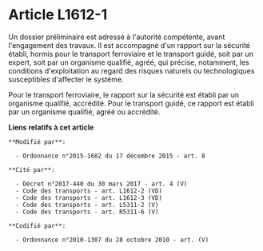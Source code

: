 # Article L1612-1

Un dossier préliminaire est adressé à l'autorité compétente, avant l'engagement des travaux. Il est accompagné d'un rapport
sur la sécurité établi, hormis pour le transport ferroviaire et le transport guidé, soit par un expert, soit par un organisme
qualifié, agréé, qui précise, notamment, les conditions d'exploitation au regard des risques naturels ou technologiques
susceptibles d'affecter le système.

Pour le transport ferroviaire, le rapport sur la sécurité est établi par un organisme qualifié, accrédité. Pour le transport
guidé, ce rapport est établi par un organisme qualifié, agréé ou accrédité.

**Liens relatifs à cet article**

	**Modifié par**:

	  - Ordonnance n°2015-1682 du 17 décembre 2015 - art. 8

	**Cité par**:

	  - Décret n°2017-440 du 30 mars 2017 - art. 4 (V)
	  - Code des transports - art. L1612-2 (VD)
	  - Code des transports - art. L1612-3 (VD)
	  - Code des transports - art. L5311-2 (V)
	  - Code des transports - art. R5311-6 (V)

	**Codifié par**:

	  - Ordonnance n°2010-1307 du 28 octobre 2010 - art. (V)
